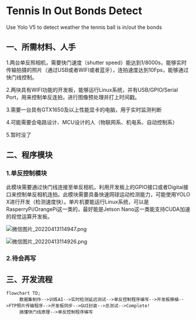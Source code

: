 # Tennis In Out Bonds Detect

Use Yolo V5 to detect weather the tennis ball is in/out the bonds

## 一、所需材料、人手

1.两台单反照相机，需要快门速度（shutter speed）能达到1/8000s，能够实时传输拍摄的照片（通过USB或者WIFI或者蓝牙），连拍速度达到10Fps，能够通过快门线控制。

2.两块具有WIFI功能的开发板，能够运行Linux系统，并有USB/GPIO/Serial Port，用来控制单反连拍，进行图像预处理并打上时间戳。

3.需要一台具有GTX1650及以上性能显卡的电脑，用于实时监测判断

4.可能需要会电路设计、MCU设计的人（物联网系、机电系、自动控制系）

5.暂时没了

## 二、程序模块

### 1.单反控制模块

​		此模块需要通过快门线连接至单反相机，利用开发板上的GPIO接口或者Digitai接口来控制单反相机连拍。此模块需要具备快速网球运动检测能力，可能使用YOLO X进行开发（检测速度快）。单片机要能运行Linux系统，可以是RasperryPi/OrangePi这一类的，最好能是Jetson Nano这一类能支持CUDA加速的视觉运算开发板。

![微信图片_20220413114947.png](https://s2.loli.net/2022/04/13/nLFs6u3gtOmczxS.png)

![微信图片_20220413114926.png](https://s2.loli.net/2022/04/13/YaylWujGQb5zcA9.png)

### 2.待会再写

## 三、开发流程

```mermaid
flowchart TD;
     数据集制作-->训练AI-->实时检测延迟测试-->单反控制程序编写-->开发板移植-->FTP照片传输程序-->开发板同步-->GUI封装-->总测试-->Complete!
     搞懂快门线原理-->单反控制程序编写
```
